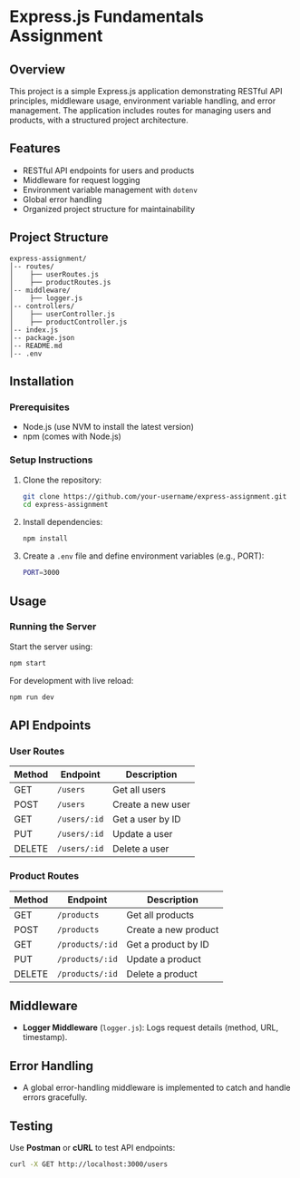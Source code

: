 # Express.js Fundamentals Assignment

## Overview

This project is a simple Express.js application demonstrating RESTful API principles, middleware usage, environment variable handling, and error management. The application includes routes for managing users and products, with a structured project architecture.

## Features

- RESTful API endpoints for users and products
- Middleware for request logging
- Environment variable management with `dotenv`
- Global error handling
- Organized project structure for maintainability

## Project Structure

```
express-assignment/
│-- routes/
│    ├── userRoutes.js
│    ├── productRoutes.js
│-- middleware/
│    ├── logger.js
│-- controllers/
│    ├── userController.js
│    ├── productController.js
│-- index.js
│-- package.json
│-- README.md
│-- .env
```

## Installation

### Prerequisites

- Node.js (use NVM to install the latest version)
- npm (comes with Node.js)

### Setup Instructions

1. Clone the repository:
   ```sh
   git clone https://github.com/your-username/express-assignment.git
   cd express-assignment
   ```
2. Install dependencies:
   ```sh
   npm install
   ```
3. Create a `.env` file and define environment variables (e.g., PORT):
   ```sh
   PORT=3000
   ```

## Usage

### Running the Server

Start the server using:

```sh
npm start
```

For development with live reload:

```sh
npm run dev
```

## API Endpoints

### User Routes

| Method | Endpoint     | Description       |
| ------ | ------------ | ----------------- |
| GET    | `/users`     | Get all users     |
| POST   | `/users`     | Create a new user |
| GET    | `/users/:id` | Get a user by ID  |
| PUT    | `/users/:id` | Update a user     |
| DELETE | `/users/:id` | Delete a user     |

### Product Routes

| Method | Endpoint        | Description          |
| ------ | --------------- | -------------------- |
| GET    | `/products`     | Get all products     |
| POST   | `/products`     | Create a new product |
| GET    | `/products/:id` | Get a product by ID  |
| PUT    | `/products/:id` | Update a product     |
| DELETE | `/products/:id` | Delete a product     |

## Middleware

- **Logger Middleware** (`logger.js`): Logs request details (method, URL, timestamp).

## Error Handling

- A global error-handling middleware is implemented to catch and handle errors gracefully.

## Testing

Use **Postman** or **cURL** to test API endpoints:

```sh
curl -X GET http://localhost:3000/users
```

##

##

